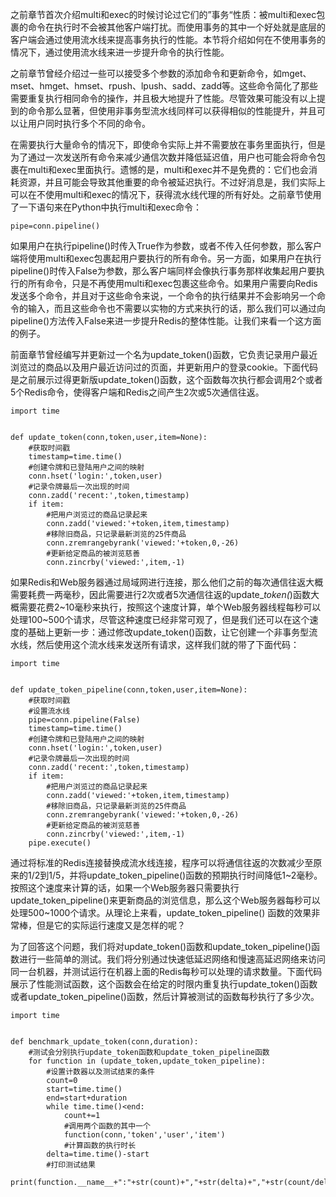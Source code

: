 之前章节首次介绍multi和exec的时候讨论过它们的”事务“性质：被multi和exec包裹的命令在执行时不会被其他客户端打扰。而使用事务的其中一个好处就是底层的客户端会通过使用流水线来提高事务执行的性能。本节将介绍如何在不使用事务的情况下，通过使用流水线来进一步提升命令的执行性能。

之前章节曾经介绍过一些可以接受多个参数的添加命令和更新命令，如mget、mset、hmget、hmset、rpush、lpush、sadd、zadd等。这些命令简化了那些需要重复执行相同命令的操作，并且极大地提升了性能。尽管效果可能没有以上提到的命令那么显著，但使用非事务型流水线同样可以获得相似的性能提升，并且可以让用户同时执行多个不同的命令。

在需要执行大量命令的情况下，即使命令实际上并不需要放在事务里面执行，但是为了通过一次发送所有命令来减少通信次数并降低延迟值，用户也可能会将命令包裹在multi和exec里面执行。遗憾的是，multi和exec并不是免费的：它们也会消耗资源，并且可能会导致其他重要的命令被延迟执行。不过好消息是，我们实际上可以在不使用multi和exec的情况下，获得流水线代理的所有好处。之前章节使用了一下语句来在Python中执行multi和exec命令：

```
pipe=conn.pipeline()
```

如果用户在执行pipeline\(\)时传入True作为参数，或者不传入任何参数，那么客户端将使用multi和exec包裹起用户要执行的所有命令。另一方面，如果用户在执行pipeline\(\)时传入False为参数，那么客户端同样会像执行事务那样收集起用户要执行的所有命令，只是不再使用multi和exec包裹这些命令。如果用户需要向Redis发送多个命令，并且对于这些命令来说，一个命令的执行结果并不会影响另一个命令的输入，而且这些命令也不需要以实物的方式来执行的话，那么我们可以通过向pipeline\(\)方法传入False来进一步提升Redis的整体性能。让我们来看一个这方面的例子。

前面章节曾经编写并更新过一个名为update\_token\(\)函数，它负责记录用户最近浏览过的商品以及用户最近访问过的页面，并更新用户的登录cookie。下面代码是之前展示过得更新版update\_token\(\)函数，这个函数每次执行都会调用2个或者5个Redis命令，使得客户端和Redis之间产生2次或5次通信往返。

```
import time


def update_token(conn,token,user,item=None):
    #获取时间戳
    timestamp=time.time()
    #创建令牌和已登陆用户之间的映射
    conn.hset('login:',token,user)
    #记录令牌最后一次出现的时间
    conn.zadd('recent:',token,timestamp)
    if item:
        #把用户浏览过的商品记录起来
        conn.zadd('viewed:'+token,item,timestamp)
        #移除旧商品，只记录最新浏览的25件商品
        conn.zremrangebyrank('viewed:'+token,0,-26)
        #更新给定商品的被浏览慈善
        conn.zincrby('viewed:',item,-1)
```

如果Redis和Web服务器通过局域网进行连接，那么他们之前的每次通信往返大概需要耗费一两毫秒，因此需要进行2次或者5次通信往返的update\__token\(_\)函数大概需要花费2~10毫秒来执行，按照这个速度计算，单个Web服务器线程每秒可以处理100~500个请求，尽管这种速度已经非常可观了，但是我们还可以在这个速度的基础上更新一步：通过修改update\_token\(\)函数，让它创建一个非事务型流水线，然后使用这个流水线来发送所有请求，这样我们就的带了下面代码：

```
import time


def update_token_pipeline(conn,token,user,item=None):
    #获取时间戳
    #设置流水线
    pipe=conn.pipeline(False)
    timestamp=time.time()
    #创建令牌和已登陆用户之间的映射
    conn.hset('login:',token,user)
    #记录令牌最后一次出现的时间
    conn.zadd('recent:',token,timestamp)
    if item:
        #把用户浏览过的商品记录起来
        conn.zadd('viewed:'+token,item,timestamp)
        #移除旧商品，只记录最新浏览的25件商品
        conn.zremrangebyrank('viewed:'+token,0,-26)
        #更新给定商品的被浏览慈善
        conn.zincrby('viewed:',item,-1)
    pipe.execute()
```

通过将标准的Redis连接替换成流水线连接，程序可以将通信往返的次数减少至原来的1/2到1/5，并将update\_token\_pipeline\(\)函数的预期执行时间降低1~2毫秒。按照这个速度来计算的话，如果一个Web服务器只需要执行update\_token\_pipeline\(\)来更新商品的浏览信息，那么这个Web服务器每秒可以处理500~1000个请求。从理论上来看，update\_token\_pipeline\(\) 函数的效果非常棒，但是它的实际运行速度又是怎样的呢？

为了回答这个问题，我们将对update\_token\(\)函数和update\_token\_pipeline\(\)函数进行一些简单的测试。我们将分别通过快速低延迟网络和慢速高延迟网络来访问同一台机器，并测试运行在机器上面的Redis每秒可以处理的请求数量。下面代码展示了性能测试函数，这个函数会在给定的时限内重复执行update\_token\(\)函数或者update\_token\_pipeline\(\)函数，然后计算被测试的函数每秒执行了多少次。

```
import time


def benchmark_update_token(conn,duration):
    #测试会分别执行update_token函数和update_token_pipeline函数
    for function in (update_token,update_token_pipeline):
        #设置计数器以及测试结束的条件
        count=0
        start=time.time()
        end=start+duration
        while time.time()<end:
            count+=1
            #调用两个函数的其中一个
            function(conn,'token','user','item')
            #计算函数的执行时长
        delta=time.time()-start
        #打印测试结果
        print(function.__name__+":"+str(count)+","+str(delta)+","+str(count/delta))
```



